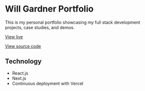 # Will Gardner Portfolio

This is my personal portfolio showcasing my full stack development projects, case studies, and demos.

[View live](https://will-gardner-portfolio.vercel.app/)

[View source code](https://github.com/willgardner9/will-gardner-portfolio/tree/main/will-gardner-portfolio)

## Technology

- React.js
- Next.js
- Continuous deployment with Vercel
